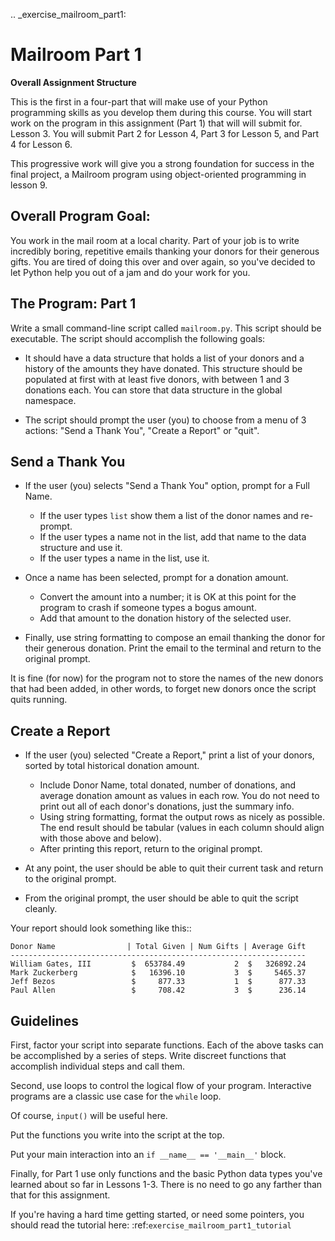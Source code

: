 .. _exercise_mailroom_part1:


Mailroom Part 1
================


**Overall Assignment Structure**

This is the first in a four-part that will make use of your Python programming skills as you develop them during this course. You will start work on the program in this assignment (Part 1) that will will submit for. Lesson 3. You will submit Part 2 for Lesson 4,  Part 3 for Lesson 5, and Part 4 for Lesson 6.

This progressive work will give you a strong foundation for success in the final project, a Mailroom program using object-oriented programming in lesson 9.


Overall Program Goal:
---------------------

You work in the mail room at a local charity. Part of your job is to write
incredibly boring, repetitive emails thanking your donors for their generous
gifts. You are tired of doing this over and over again, so you've decided to
let Python help you out of a jam and do your work for you.


The Program: Part 1
-------------------

Write a small command-line script called ``mailroom.py``. This script should be executable. The script should accomplish the following goals:

* It should have a data structure that holds a list of your donors and a
  history of the amounts they have donated. This structure should be populated
  at first with at least five donors, with between 1 and 3 donations each. You can store that data structure in the global namespace.

* The script should prompt the user (you) to choose from a menu of 3 actions:
  "Send a Thank You", "Create a Report" or "quit".

Send a Thank You
-------------------

* If the user (you) selects "Send a Thank You" option, prompt for a Full Name.

  * If the user types ``list`` show them a list of the donor names and re-prompt.
  * If the user types a name not in the list, add that name to the data structure and use it.
  * If the user types a name in the list, use it.
* Once a name has been selected, prompt for a donation amount.

  * Convert the amount into a number; it is OK at this point for the program to crash if someone types a bogus amount.
  * Add that amount to the donation history of the selected user.

* Finally, use string formatting to compose an email thanking the donor for their generous donation. Print the email to the terminal and return to the original prompt.

It is fine (for now) for the program not to store the names of the new donors that had been added, in other words, to forget new donors once the script quits running.

Create a Report
-----------------

* If the user (you) selected "Create a Report," print a list of your donors,
  sorted by total historical donation amount.

  - Include Donor Name, total donated, number of donations, and average donation amount as values in each row. You do not need to print out all of each donor's donations, just the summary info.
  - Using string formatting, format the output rows as nicely as possible.  The end result should be tabular (values in each column should align with those above and below).
  - After printing this report, return to the original prompt.

* At any point, the user should be able to quit their current task and return
  to the original prompt.

* From the original prompt, the user should be able to quit the script cleanly.


Your report should look something like this::

    Donor Name                | Total Given | Num Gifts | Average Gift
    ------------------------------------------------------------------
    William Gates, III         $  653784.49           2  $   326892.24
    Mark Zuckerberg            $   16396.10           3  $     5465.37
    Jeff Bezos                 $     877.33           1  $      877.33
    Paul Allen                 $     708.42           3  $      236.14

Guidelines
----------

First, factor your script into separate functions. Each of the above
tasks can be accomplished by a series of steps.  Write discreet functions
that accomplish individual steps and call them.

Second, use loops to control the logical flow of your program. Interactive
programs are a classic use case for the ``while`` loop.

Of course, ``input()`` will be useful here.

Put the functions you write into the script at the top.

Put your main interaction into an ``if __name__ == '__main__'`` block.

Finally, for Part 1 use only functions and the basic Python data types you've learned
about so far in Lessons 1-3. There is no need to go any farther than that for this assignment.

If you're having a hard time getting started, or need some pointers, you should read the tutorial here: :ref:`exercise_mailroom_part1_tutorial`
